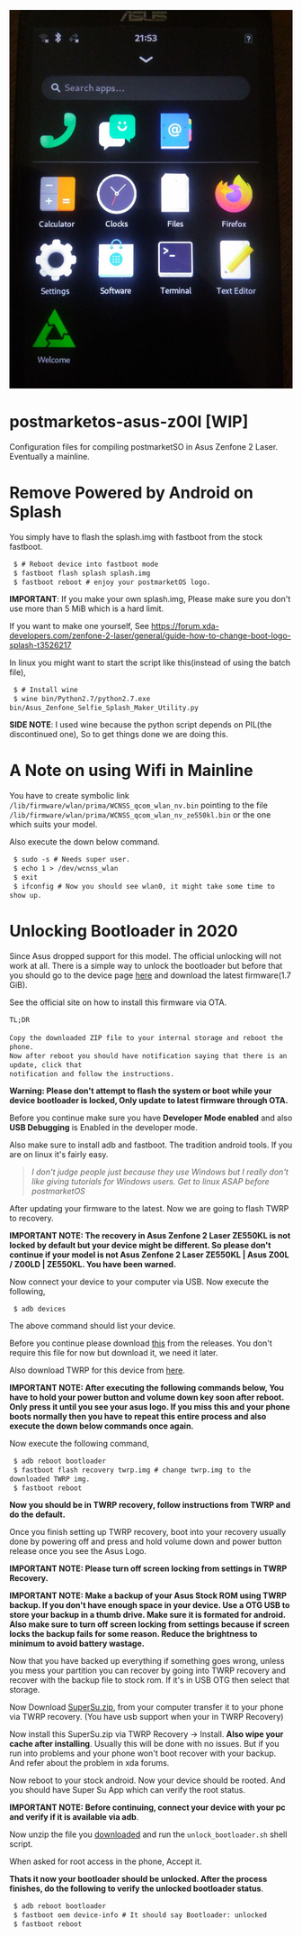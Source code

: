 
<p align="center">
  <img src=".github/boot.jpg" height=auto width=auto alt="AppImage Updater">  <br>
</p>



# postmarketos-asus-z00l [WIP]
Configuration files for compiling postmarketSO in Asus Zenfone 2 Laser. Eventually a mainline.



# Remove Powered by Android on Splash


You simply have to flash the splash.img with fastboot from the stock fastboot.

```
 $ # Reboot device into fastboot mode
 $ fastboot flash splash splash.img
 $ fastboot reboot # enjoy your postmarketOS logo.
```

**IMPORTANT**: If you make your own splash.img, Please make sure you don't use more than 5 MiB which is a hard limit.

If you want to make one yourself, See https://forum.xda-developers.com/zenfone-2-laser/general/guide-how-to-change-boot-logo-splash-t3526217

In linux you might want to start the script like this(instead of using the batch file),

```
 $ # Install wine 
 $ wine bin/Python2.7/python2.7.exe bin/Asus_Zenfone_Selfie_Splash_Maker_Utility.py  
```

**SIDE NOTE**: I used wine because the python script depends on PIL(the discontinued one), So to get things done we are doing this.

# A Note on using Wifi in Mainline

You have to create symbolic link ```/lib/firmware/wlan/prima/WCNSS_qcom_wlan_nv.bin``` pointing to the file ```/lib/firmware/wlan/prima/WCNSS_qcom_wlan_nv_ze550kl.bin``` or the one which suits your model.

Also execute the down below command.

```
 $ sudo -s # Needs super user.
 $ echo 1 > /dev/wcnss_wlan
 $ exit
 $ ifconfig # Now you should see wlan0, it might take some time to show up.
```

# Unlocking Bootloader in 2020

Since Asus dropped support for this model. The official unlocking will not work at all.
There is a simple way to unlock the bootloader but before that you should go to the device page
[here](https://www.asus.com/Phone/ZenFone-2-Laser-ZE550KL/HelpDesk_BIOS/) and download the latest firmware(1.7 GiB).

See the official site on how to install this firmware via OTA. 
```
TL;DR

Copy the downloaded ZIP file to your internal storage and reboot the phone. 
Now after reboot you should have notification saying that there is an update, click that
notification and follow the instructions.
```

**Warning: Please don't attempt to flash the system or boot while your device bootloader is locked, Only update to latest firmware through OTA.**


Before you continue make sure you have **Developer Mode enabled** and also **USB Debugging** is Enabled in the developer mode.

Also make sure to install adb and fastboot. The tradition android tools. If you are on linux it's
 fairly easy. 

> *I don't judge people just because they use Windows but I really don't like giving tutorials for Windows users. Get to linux ASAP before postmarketOS*

After updating your firmware to the latest. Now we are going to flash TWRP to recovery.

**IMPORTANT NOTE: The recovery in Asus Zenfone 2 Laser ZE550KL is not locked by default but 
your device might be different. So please don't continue if your model is not Asus Zenfone 2 Laser ZE550KL | Asus Z00L / Z00LD | ZE550KL. You have been warned.**

Now connect your device to your computer via USB. Now execute the following,

```
 $ adb devices
```

The above command should list your device.

Before you continue please download [this](https://github.com/antony-jr/postmarketos-asus-z00l/releases/download/binary/ASUS_unlock_Z00T_Z00L.zip) from the releases. You don't require this file for now but download it, we need it later.

Also download TWRP for this device from [here](https://twrp.me/asus/asuszenfone2laser720p.html).

**IMPORTANT NOTE: After executing the following commands below, You have to hold your power button
 and volume down key soon after reboot. Only press it until you see your asus logo. If you miss this and your phone boots normally then you have to repeat this entire process and also execute the down below commands once again.**

Now execute the following command,

```
 $ adb reboot bootloader
 $ fastboot flash recovery twrp.img # change twrp.img to the downloaded TWRP img.
 $ fastboot reboot
```

**Now you should be in TWRP recovery, follow instructions from TWRP and do the default.**

Once you finish setting up TWRP recovery, boot into your recovery usually done by powering off and press and hold volume down and power button release once you see the Asus Logo.

**IMPORTANT NOTE: Please turn off screen locking from settings in TWRP Recovery.**

**IMPORTANT NOTE: Make a backup of your Asus Stock ROM using TWRP backup. If you don't have
enough space in your device. Use a OTG USB to store your backup in a thumb drive. Make sure it is formated for android. Also make sure to turn off screen locking from settings because if screen locks the backup fails for some reason. Reduce the brightness to minimum to avoid battery wastage.**

Now that you have backed up everything if something goes wrong, unless you mess your partition you can recover by going into TWRP recovery and recover with the backup file to stock rom. If it's in USB OTG then select that storage.

Now Download [SuperSu.zip](https://download.chainfire.eu/1220/SuperSU/SR5-SuperSU-v2.82-SR5-20171001224502.zip/), from your computer transfer it to your phone via TWRP recovery. (You have usb support when your in TWRP Recovery)

Now install this SuperSu.zip via TWRP Recovery -> Install. **Also wipe your cache after installing**. Usually this will be done with no issues. But if you run into problems and your phone won't boot recover with your backup. And refer about the problem in xda forums.

Now reboot to your stock android. Now your device should be rooted. And you should have Super Su App which can verify the root status.

**IMPORTANT NOTE: Before continuing, connect your device with your pc and verify if it is available via adb**.

Now unzip the file you [downloaded](https://github.com/antony-jr/postmarketos-asus-z00l/releases/download/binary/ASUS_unlock_Z00T_Z00L.zip) and run the ```unlock_bootloader.sh``` shell script.

When asked for root access in the phone, Accept it.

**Thats it now your bootloader should be unlocked. After the process finishes, do the following to verify the unlocked bootloader status**.

```
 $ adb reboot bootloader
 $ fastboot oem device-info # It should say Bootloader: unlocked
 $ fastboot reboot
```


